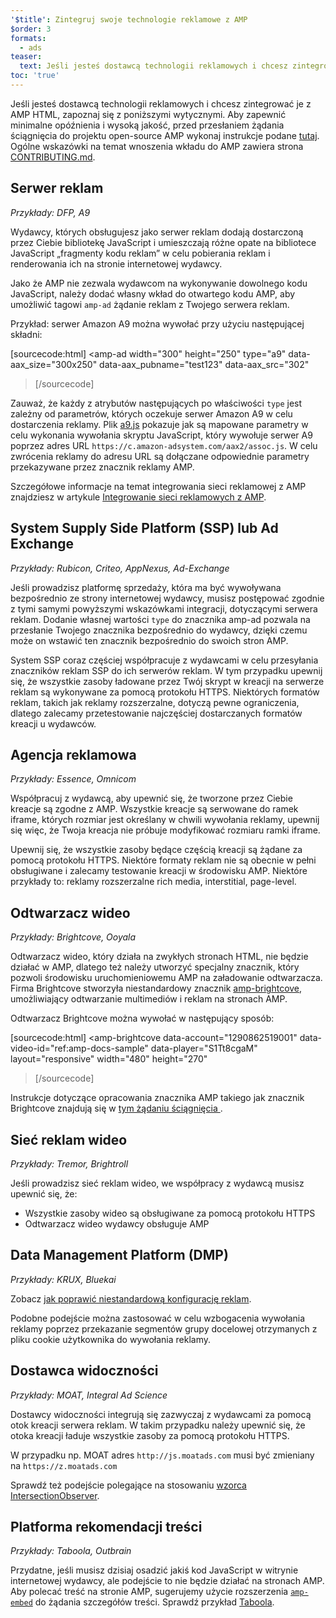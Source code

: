 ```yaml
---
'$title': Zintegruj swoje technologie reklamowe z AMP
$order: 3
formats:
  - ads
teaser:
  text: Jeśli jesteś dostawcą technologii reklamowych i chcesz zintegrować je z AMP HTML, zapoznaj się z poniższymi wytycznymi.
toc: 'true'
---
```


<!--
This file is imported from https://github.com/ampproject/amphtml/blob/main/ads/_integration-guide.md.
Please do not change this file.
If you have found a bug or an issue please
have a look and request a pull request there.
-->

Jeśli jesteś dostawcą technologii reklamowych i chcesz zintegrować je z AMP HTML, zapoznaj się z poniższymi wytycznymi. Aby zapewnić minimalne opóźnienia i wysoką jakość, przed przesłaniem żądania ściągnięcia do projektu open-source AMP wykonaj instrukcje podane [tutaj](https://github.com/ampproject/amphtml/blob/main/ads/../3p/README.md#ads). Ogólne wskazówki na temat wnoszenia wkładu do AMP zawiera strona [CONTRIBUTING.md](https://github.com/ampproject/amphtml/blob/main/ads/../docs/contributing.md).

## Serwer reklam <a name="ad-server"></a>

_Przykłady: DFP, A9_

Wydawcy, których obsługujesz jako serwer reklam dodają dostarczoną przez Ciebie bibliotekę JavaScript i umieszczają różne opate na bibliotece JavaScript „fragmenty kodu reklam” w celu pobierania reklam i renderowania ich na stronie internetowej wydawcy.

Jako że AMP nie zezwala wydawcom na wykonywanie dowolnego kodu JavaScript, należy dodać własny wkład do otwartego kodu AMP, aby umożliwić tagowi `amp-ad` żądanie reklam z Twojego serwera reklam.

Przykład: serwer Amazon A9 można wywołać przy użyciu następującej składni:

[sourcecode:html]
<amp-ad
width="300"
height="250"
type="a9"
data-aax_size="300x250"
data-aax_pubname="test123"
data-aax_src="302"

> </amp-ad>
> [/sourcecode]

Zauważ, że każdy z atrybutów następujących po właściwości `type` jest zależny od parametrów, których oczekuje serwer Amazon A9 w celu dostarczenia reklamy. Plik [a9.js](https://github.com/ampproject/amphtml/blob/main/ads/./a9.js) pokazuje jak są mapowane parametry w celu wykonania wywołania skryptu JavaScript, który wywołuje serwer A9 poprzez adres URL `https://c.amazon-adsystem.com/aax2/assoc.js`. W celu zwrócenia reklamy do adresu URL są dołączane odpowiednie parametry przekazywane przez znacznik reklamy AMP.

Szczegółowe informacje na temat integrowania sieci reklamowej z AMP znajdziesz w artykule [Integrowanie sieci reklamowych z AMP](https://github.com/ampproject/amphtml/blob/main/ads/README.md).

## System Supply Side Platform (SSP) lub Ad Exchange <a name="supply-side-platform-ssp-or-an-ad-exchange"></a>

_Przykłady: Rubicon, Criteo, AppNexus, Ad-Exchange_

Jeśli prowadzisz platformę sprzedaży, która ma być wywoływana bezpośrednio ze strony internetowej wydawcy, musisz postępować zgodnie z tymi samymi powyższymi wskazówkami integracji, dotyczącymi serwera reklam. Dodanie własnej wartości `type` do znacznika amp-ad pozwala na przesłanie Twojego znacznika bezpośrednio do wydawcy, dzięki czemu może on wstawić ten znacznik bezpośrednio do swoich stron AMP.

System SSP coraz częściej współpracuje z wydawcami w celu przesyłania znaczników reklam SSP do ich serwerów reklam. W tym przypadku upewnij się, że wszystkie zasoby ładowane przez Twój skrypt w kreacji na serwerze reklam są wykonywane za pomocą protokołu HTTPS. Niektórych formatów reklam, takich jak reklamy rozszerzalne, dotyczą pewne ograniczenia, dlatego zalecamy przetestowanie najczęściej dostarczanych formatów kreacji u wydawców.

## Agencja reklamowa <a name="ad-agency"></a>

_Przykłady: Essence, Omnicom_

Współpracuj z wydawcą, aby upewnić się, że tworzone przez Ciebie kreacje są zgodne z AMP. Wszystkie kreacje są serwowane do ramek iframe, których rozmiar jest określany w chwili wywołania reklamy, upewnij się więc, że Twoja kreacja nie próbuje modyfikować rozmiaru ramki iframe.

Upewnij się, że wszystkie zasoby będące częścią kreacji są żądane za pomocą protokołu HTTPS. Niektóre formaty reklam nie są obecnie w pełni obsługiwane i zalecamy testowanie kreacji w środowisku AMP. Niektóre przykłady to: reklamy rozszerzalne rich media, interstitial, page-level.

## Odtwarzacz wideo <a name="video-player"></a>

_Przykłady: Brightcove, Ooyala_

Odtwarzacz wideo, który działa na zwykłych stronach HTML, nie będzie działać w AMP, dlatego też należy utworzyć specjalny znacznik, który pozwoli środowisku uruchomieniowemu AMP na załadowanie odtwarzacza. Firma Brightcove stworzyła niestandardowy znacznik [amp-brightcove](https://github.com/ampproject/amphtml/blob/main/extensions/amp-brightcove/amp-brightcove.md), umożliwiający odtwarzanie multimediów i reklam na stronach AMP.

Odtwarzacz Brightcove można wywołać w następujący sposób:

[sourcecode:html]
<amp-brightcove
data-account="1290862519001"
data-video-id="ref:amp-docs-sample"
data-player="S1Tt8cgaM"
layout="responsive"
width="480"
height="270"

> </amp-brightcove>
> [/sourcecode]

Instrukcje dotyczące opracowania znacznika AMP takiego jak znacznik Brightcove znajdują się w [tym żądaniu ściągnięcia ](https://github.com/ampproject/amphtml/pull/1052).

## Sieć reklam wideo <a name="video-ad-network"></a>

_Przykłady: Tremor, Brightroll_

Jeśli prowadzisz sieć reklam wideo, we współpracy z wydawcą musisz upewnić się, że:

- Wszystkie zasoby wideo są obsługiwane za pomocą protokołu HTTPS
- Odtwarzacz wideo wydawcy obsługuje AMP

## Data Management Platform (DMP) <a name="data-management-platform-dmp"></a>

_Przykłady: KRUX, Bluekai_

Zobacz [jak poprawić niestandardową konfigurację reklam](https://amp.dev/documentation/components/amp-ad#enhance-incoming-ad-configuration).

Podobne podejście można zastosować w celu wzbogacenia wywołania reklamy poprzez przekazanie segmentów grupy docelowej otrzymanych z pliku cookie użytkownika do wywołania reklamy.

## Dostawca widoczności <a name="viewability-provider"></a>

_Przykłady: MOAT, Integral Ad Science_

Dostawcy widoczności integrują się zazwyczaj z wydawcami za pomocą otok kreacji serwera reklam. W takim przypadku należy upewnić się, że otoka kreacji ładuje wszystkie zasoby za pomocą protokołu HTTPS.

W przypadku np. MOAT adres `http://js.moatads.com` musi być zmieniany na `https://z.moatads.com`

Sprawdź też podejście polegające na stosowaniu [wzorca IntersectionObserver](https://github.com/ampproject/amphtml/blob/main/ads/README.md#ad-viewability).

## Platforma rekomendacji treści <a name="content-recommendation-platform"></a>

_Przykłady: Taboola, Outbrain_

Przydatne, jeśli musisz dzisiaj osadzić jakiś kod JavaScript w witrynie internetowej wydawcy, ale podejście to nie będzie działać na stronach AMP. Aby polecać treść na stronie AMP, sugerujemy użycie rozszerzenia [`amp-embed`](https://amp.dev/documentation/components/amp-ad) do żądania szczegółów treści. Sprawdź przykład [Taboola](https://github.com/ampproject/amphtml/blob/main/ads/taboola.md).
